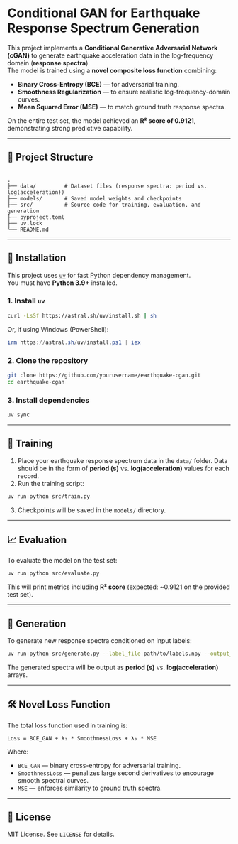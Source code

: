 # Conditional GAN for Earthquake Response Spectrum Generation

This project implements a **Conditional Generative Adversarial Network (cGAN)** to generate earthquake acceleration data in the log-frequency domain (**response spectra**).  
The model is trained using a **novel composite loss function** combining:

- **Binary Cross-Entropy (BCE)** — for adversarial training.
- **Smoothness Regularization** — to ensure realistic log-frequency-domain curves.
- **Mean Squared Error (MSE)** — to match ground truth response spectra.

On the entire test set, the model achieved an **R² score of 0.9121**, demonstrating strong predictive capability.

---

## 📂 Project Structure

```

.
├── data/         # Dataset files (response spectra: period vs. log(acceleration))
├── models/       # Saved model weights and checkpoints
├── src/          # Source code for training, evaluation, and generation
├── pyproject.toml
├── uv.lock
└── README.md

````

---

## 🚀 Installation

This project uses [`uv`](https://github.com/astral-sh/uv) for fast Python dependency management.  
You must have **Python 3.9+** installed.

### 1. Install `uv`
```bash
curl -LsSf https://astral.sh/uv/install.sh | sh
````

Or, if using Windows (PowerShell):

```powershell
irm https://astral.sh/uv/install.ps1 | iex
```

### 2. Clone the repository

```bash
git clone https://github.com/yourusername/earthquake-cgan.git
cd earthquake-cgan
```

### 3. Install dependencies

```bash
uv sync
```

---

## 🧠 Training

1. Place your earthquake response spectrum data in the `data/` folder.
   Data should be in the form of **period (s)** vs. **log(acceleration)** values for each record.
2. Run the training script:

```bash
uv run python src/train.py
```

3. Checkpoints will be saved in the `models/` directory.

---

## 📈 Evaluation

To evaluate the model on the test set:

```bash
uv run python src/evaluate.py
```

This will print metrics including **R² score** (expected: \~0.9121 on the provided test set).

---

## 🎨 Generation

To generate new response spectra conditioned on input labels:

```bash
uv run python src/generate.py --label_file path/to/labels.npy --output_dir generated/
```

The generated spectra will be output as **period (s)** vs. **log(acceleration)** arrays.

---

## 🛠 Novel Loss Function

The total loss function used in training is:

```
Loss = BCE_GAN + λ₂ * SmoothnessLoss + λ₃ * MSE
```

Where:

* `BCE_GAN` — binary cross-entropy for adversarial training.
* `SmoothnessLoss` — penalizes large second derivatives to encourage smooth spectral curves.
* `MSE` — enforces similarity to ground truth spectra.

---

## 📜 License

MIT License. See `LICENSE` for details.

